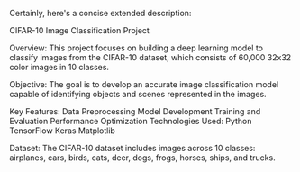 
Certainly, here's a concise extended description:

CIFAR-10 Image Classification Project

Overview:
This project focuses on building a deep learning model to classify images from the CIFAR-10 dataset, which consists of 60,000 32x32 color images in 10 classes.

Objective:
The goal is to develop an accurate image classification model capable of identifying objects and scenes represented in the images.

Key Features:
Data Preprocessing
Model Development
Training and Evaluation
Performance Optimization
Technologies Used:
Python
TensorFlow
Keras
Matplotlib

Dataset:
The CIFAR-10 dataset includes images across 10 classes: airplanes, cars, birds, cats, deer, dogs, frogs, horses, ships, and trucks.

